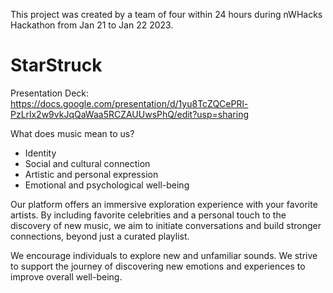 This project was created by a team of four within 24 hours during nWHacks Hackathon from Jan 21 to Jan 22 2023.

# StarStruck
Presentation Deck: https://docs.google.com/presentation/d/1yu8TcZQCePRl-PzLrlx2w9vkJqQaWaa5RCZAUUwsPhQ/edit?usp=sharing

What does music mean to us? 
- Identity
- Social and cultural connection
- Artistic and personal expression
- Emotional and psychological well-being

Our platform offers an immersive exploration experience with your favorite artists. By including favorite celebrities and a personal touch to the discovery of new music, we aim to initiate conversations and build stronger connections, beyond just a curated playlist.

We encourage individuals to explore new and unfamiliar sounds. We strive to support the journey of discovering new emotions and experiences to improve overall well-being.

